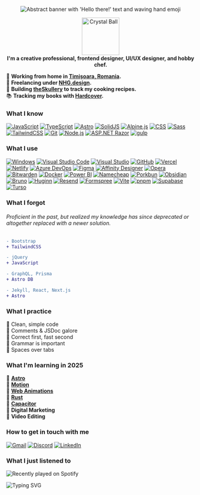 <p align="center">
  <img src="https://imgur.com/077oSZN.png" alt="Abstract banner with 'Hello there!' text and waving hand emoji" />
</p>

<p align="center">
  <img src="https://raw.githubusercontent.com/Tarikul-Islam-Anik/Animated-Fluent-Emojis/master/Emojis/Activities/Crystal%20Ball.png" alt="Crystal Ball" width="100" height="100" /> </br>
  <strong>I'm a creative professional, frontend designer, UI/UX designer, and hobby chef.</strong>
</p>

🏡 **Working from home in [Timișoara, Romania](https://ro.wikipedia.org/wiki/Timișoara).** </br>
🎴 **Freelancing under [NHG.design](https://nhg.design/).** </br>
🔪 **Building [theSkullery](https://theskullery.net/) to track my cooking recipes.** </br>
📚 **Tracking my books with [Hardcover](https://hardcover.app/@robcsaszar).** </br>

### What I know
[![JavaScript](https://img.shields.io/badge/-JavaScript-232754?logo=javascript&logoColor=F7DF1E)](https://developer.mozilla.org/en-US/docs/Web/JavaScript)
[![TypeScript](https://img.shields.io/badge/-TypeScript-232754?logo=typescript&logoColor=3178C6)](https://www.typescriptlang.org/)
[![Astro](https://img.shields.io/badge/-Astro-1b1a42?logo=astro&logoColor=fff)](https://astro.build/)
[![SolidJS](https://img.shields.io/badge/-SolidJS-1b1a42?logo=solid&logoColor=456fa0)](https://www.solidjs.com/)
[![Alpine.js](https://img.shields.io/badge/-Alpine.js-1b1a42?logo=alpinedotjs&logoColor=77c1d2)](https://alpinejs.dev/)
[![CSS](https://img.shields.io/badge/-CSS-232754?logo=css&logoColor=1572B6)](https://developer.mozilla.org/en-US/docs/Web/CSS)
[![Sass](https://img.shields.io/badge/-Sass-232754?logo=sass&logoColor=CC6699)](https://sass-lang.com/)
[![TailwindCSS](https://img.shields.io/badge/-TailwindCSS-232754?logo=tailwindcss&logoColor=06B6D4)](https://tailwindcss.com/)
[![Git](https://img.shields.io/badge/-Git-232754?logo=git&logoColor=F05032)](https://git-scm.com/)
[![Node.js](https://img.shields.io/badge/-Node.js-232754?logo=node.js&logoColor=339933)](https://nodejs.org)
[![ASP.NET Razor](https://img.shields.io/badge/-ASP.NET_Razor-232754?logo=.net&logoColor=ffffff)]([https://gulpjs.com/](https://learn.microsoft.com/en-us/aspnet/web-pages/overview/getting-started/introducing-razor-syntax-c))
[![gulp](https://img.shields.io/badge/-gulp-232754?logo=gulp&logoColor=CF4647)](https://gulpjs.com/)

### What I use
[![Windows](https://img.shields.io/badge/-Windows-0078D4?logo=windows&logoColor=FFFFFF)](https://www.microsoft.com/)
[![Visual Studio Code](https://img.shields.io/badge/-Visual_Studio_Code-007ACC?logo=visualstudiocode&logoColor=FFFFFF)](https://code.visualstudio.com/)
[![Visual Studio](https://img.shields.io/badge/-Visual_Studio-5C2D91?logo=visualstudio&logoColor=FFFFFF)](https://visualstudio.microsoft.com/)
[![GitHub](https://img.shields.io/badge/-GitHub-181717?logo=github&logoColor=FFFFFF)](https://github.com/)
[![Vercel](https://img.shields.io/badge/-Vercel-000000?logo=vercel&logoColor=FFFFFF)](https://vercel.com/)
[![Netlify](https://img.shields.io/badge/-Netlify-00C7B7?logo=netlify&logoColor=FFFFFF)](https://www.netlify.com/)
[![Azure DevOps](https://img.shields.io/badge/-Azure_DevOps-0078D7?logo=azuredevops&logoColor=FFFFFF)](https://azure.microsoft.com/)
[![Figma](https://img.shields.io/badge/-Figma-F24E1E?logo=figma&logoColor=FFFFFF)](https://www.figma.com/)
[![Affinity Designer](https://img.shields.io/badge/-Affinity_Designer-1B72BE?logo=affinitydesigner&logoColor=FFFFFF)](https://affinity.serif.com/en-us/designer/)
[![Opera](https://img.shields.io/badge/-Opera-FF1B2D?logo=opera&logoColor=FFFFFF)](https://www.opera.com/)
[![Bitwarden](https://img.shields.io/badge/-Bitwarden-175DDC?logo=bitwarden&logoColor=FFFFFF)](https://bitwarden.com/)
[![Docker](https://img.shields.io/badge/-Docker-2496ED?logo=docker&logoColor=FFFFFF)](https://www.docker.com/)
[![Power BI](https://img.shields.io/badge/-Power_BI-F2C811?logo=powerbi&logoColor=FFFFFF)](https://powerbi.microsoft.com/)
[![Namecheap](https://img.shields.io/badge/-Namecheap-DE3723?logo=Namecheap&logoColor=FFFFFF)](https://www.namecheap.com/)
[![Porkbun](https://img.shields.io/badge/-Porkbun-f27777?logo=Porkbun&logoColor=FFFFFF)](https://www.namecheap.com/)
[![Obsidian](https://img.shields.io/badge/-Obsidian-7C3AED?logo=Obsidian&logoColor=FFFFFF)](https://www.obsidian.md/)
[![Bruno](https://img.shields.io/badge/-Bruno-f4aa41?logo=Bruno&logoColor=000000)](https://www.usebruno.com/)
[![Huginn](https://img.shields.io/badge/-Huginn-FFFFFF?logo=Huginn&logoColor=000000)](https://github.com/huginn/huginn)
[![Resend](https://img.shields.io/badge/-Resend-000000?logo=resend&logoColor=FFFFFF)](https://resend.com/)
[![Formspree](https://img.shields.io/badge/-Formspree-cb0b24?logo=Formspree&logoColor=FFFFFF)](https://formspree.io/)
[![Vite](https://img.shields.io/badge/-Vite-646CFF?logo=Vite&logoColor=FFFFFF)](https://formspree.io/)
[![pnpm](https://img.shields.io/badge/-pnpm-f69220?logo=pnpm&logoColor=FFF)](https://pnpm.io/)
[![Supabase](https://img.shields.io/badge/-Supabase-3ECF8E?logo=Supabase&logoColor=FFF)](https://supabase.com/)
[![Turso](https://img.shields.io/badge/-Turso-4ff8d2?logo=Turso&logoColor=000)](https://turso.tech/)

### What I forgot
###### Proficient in the past, but realized my knowledge has since deprecated or altogether replaced with a newer solution.

```diff
- Bootstrap
+ TailwindCSS

- jQuery
+ JavaScript

- GraphQL, Prisma
+ Astro DB

- Jekyll, React, Next.js
+ Astro
```

### What I practice
🌿 Clean, simple code </br>
🌿 Comments & JSDoc galore </br>
🌿 Correct first, fast second </br>
🌿 Grammar is important </br>
🌿 Spaces over tabs </br>

### What I'm learning in 2025
🔹 **[Astro](https://astro.build/)** </br>
🔹 **[Motion](https://motion.dev/)** </br>
🔹 **[Web Animations](https://animations.dev/)** </br>
🔹 **[Rust](https://www.rust-lang.org/)** </br>
🔹 **[Capacitor](https://capacitorjs.com/)** </br>
🔹 **Digital Marketing** </br>
🔹 **Video Editing** </br>

### How to get in touch with me
[![Gmail](https://img.shields.io/badge/Mail-robert+gh@nhg.design-232754?logo=gmail&logoColor=FFFFFF)](mailto:robert+gh@nhg.design)
[![Discord](https://img.shields.io/badge/Discord-robcsaszar-232754?logo=discord&logoColor=FFFFFF)](https://discord.com/users/robcsaszar)
[![LinkedIn](https://img.shields.io/badge/LinkedIn-robcsaszar-232754?logo=linkedin&logoColor=FFFFFF)](https://www.linkedin.com/in/robcsaszar/)

### What I just listened to
![Recently played on Spotify](https://spotify-recently-played-readme.vercel.app/api?user=robcsaszar)

![Typing SVG](https://readme-typing-svg.herokuapp.com?font=Fira+Code&weight=700&pause=2000&color=4A586E&width=600&lines=Art+has+never+been+made+while+thinking+of+art.)
